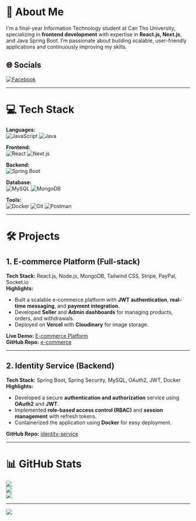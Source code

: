 # 💫 About Me

I'm a final-year Information Technology student at Can Tho University, specializing in **frontend development** with expertise in **React.js, Next.js**, and Java Spring Boot. I’m passionate about building scalable, user-friendly applications and continuously improving my skills.

## 🌐 Socials

[![Facebook](https://img.shields.io/badge/Facebook-%231877F2.svg?logo=Facebook&logoColor=white)](https://www.facebook.com/HuyTranDevDesCre)

---

# 💻 Tech Stack

**Languages:**  
![JavaScript](https://img.shields.io/badge/javascript-%23323330.svg?style=for-the-badge&logo=javascript&logoColor=%23F7DF1E) ![Java](https://img.shields.io/badge/java-%23ED8B00.svg?style=for-the-badge&logo=java&logoColor=white)

**Frontend:**  
![React](https://img.shields.io/badge/react-%2320232a.svg?style=for-the-badge&logo=react&logoColor=%2361DAFB) ![Next.js](https://img.shields.io/badge/Next.js-000000?style=for-the-badge&logo=next.js&logoColor=white) 

**Backend:**  
![Spring Boot](https://img.shields.io/badge/Spring%20Boot-F2F4F9?style=for-the-badge&logo=spring-boot)

**Database:**  
![MySQL](https://img.shields.io/badge/mysql-%2300f.svg?style=for-the-badge&logo=mysql&logoColor=white) ![MongoDB](https://img.shields.io/badge/MongoDB-%234ea94b.svg?style=for-the-badge&logo=mongodb&logoColor=white)

**Tools:**  
![Docker](https://img.shields.io/badge/docker-%230db7ed.svg?style=for-the-badge&logo=docker&logoColor=white) ![Git](https://img.shields.io/badge/git-%23F05033.svg?style=for-the-badge&logo=git&logoColor=white) ![Postman](https://img.shields.io/badge/Postman-FF6C37?style=for-the-badge&logo=postman&logoColor=white)

---

# 🛠️ Projects

## 1. **E-commerce Platform (Full-stack)**  
**Tech Stack:** React.js, Node.js, MongoDB, Tailwind CSS, Stripe, PayPal, Socket.io  
**Highlights:**  
- Built a scalable e-commerce platform with **JWT authentication**, **real-time messaging**, and **payment integration**.  
- Developed **Seller** and **Admin dashboards** for managing products, orders, and withdrawals.  
- Deployed on **Vercel** with **Cloudinary** for image storage.  

**Live Demo:** [E-commerce Platform](https://e-commerce-nu-lyart.vercel.app/)  
**GitHub Repo:** [e-commerce](https://github.com/tsthuy/e-commerce)  

---

## 2. **Identity Service (Backend)**  
**Tech Stack:** Spring Boot, Spring Security, MySQL, OAuth2, JWT, Docker  
**Highlights:**  
- Developed a secure **authentication and authorization** service using **OAuth2** and **JWT**.  
- Implemented **role-based access control (RBAC)** and **session management** with refresh tokens.  
- Containerized the application using **Docker** for easy deployment.  

**GitHub Repo:** [identity-service](https://github.com/tsthuy/identity-service)  

---

# 📊 GitHub Stats

![](https://github-readme-stats.vercel.app/api?username=tsthuy&theme=radical&hide_border=false&include_all_commits=false&count_private=false)  
![](https://github-readme-streak-stats.herokuapp.com/?user=tsthuy&theme=radical&hide_border=false)  
![](https://github-readme-stats.vercel.app/api/top-langs/?username=tsthuy&theme=radical&hide_border=false&layout=compact)  

---

[![](https://visitcount.itsvg.in/api?id=tsthuy&icon=7&color=0)](https://visitcount.itsvg.in)
